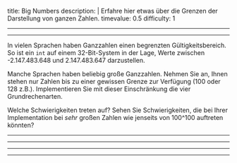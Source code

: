 title: Big Numbers
description: |
  Erfahre hier etwas über die Grenzen der Darstellung von ganzen Zahlen.
timevalue: 0.5
difficulty: 1

---
---

In vielen Sprachen haben Ganzzahlen einen begrenzten Gültigkeitsbereich. So ist ein `int` auf einem 32-Bit-System in der Lage, Werte zwischen -2.147.483.648 und 2.147.483.647 darzustellen.

Manche Sprachen haben beliebig große Ganzzahlen. Nehmen Sie an, Ihnen stehen nur Zahlen bis zu einer gewissen Grenze zur Verfügung (100 oder 128 z.B.). Implementieren Sie mit dieser Einschränkung die vier Grundrechenarten.

Welche Schwierigkeiten treten auf? Sehen Sie Schwierigkeiten, die bei Ihrer Implementation bei _sehr_ großen Zahlen wie jenseits von 100^100 auftreten könnten?

---
---

---
---